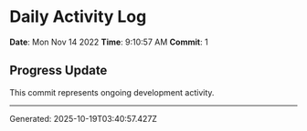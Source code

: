 # Daily Activity Log

**Date**: Mon Nov 14 2022
**Time**: 9:10:57 AM
**Commit**: 1

## Progress Update

This commit represents ongoing development activity.

---
Generated: 2025-10-19T03:40:57.427Z
